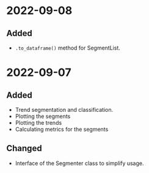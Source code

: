 
# 2022-09-08

## Added

- `.to_dataframe()` method for SegmentList.

# 2022-09-07

## Added

- Trend segmentation and classification.
- Plotting the segments
- Plotting the trends
- Calculating metrics for the segments

## Changed

- Interface of the Segmenter class to simplify usage.
